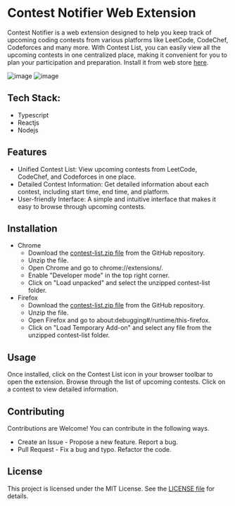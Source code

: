# Contest Notifier Web Extension
Contest Notifier is a web extension designed to help you keep track of upcoming coding contests from various platforms like LeetCode, CodeChef, Codeforces and many more. With Contest List, you can easily view all the upcoming contests in one centralized place, making it convenient for you to plan your participation and preparation.
Install it from web store [here](https://chromewebstore.google.com/detail/contests-notifier/bdlfpnghogldhcpgiknambfhdmddjghi).

![image](https://github.com/VaibhavArora314/contest-notifier-extension/assets/84830429/d374ef27-4c03-40e3-a3aa-b85a82d232b3)
![image](https://github.com/VaibhavArora314/contest-notifier-extension/assets/84830429/343f5e7c-0f4a-4779-b6d5-940c3933d2dc)


## Tech Stack:
- Typescript
- Reactjs
- Nodejs

## Features
- Unified Contest List: View upcoming contests from LeetCode, CodeChef, and Codeforces in one place.
- Detailed Contest Information: Get detailed information about each contest, including start time, end time, and platform.
- User-friendly Interface: A simple and intuitive interface that makes it easy to browse through upcoming contests.
<!--- - Customizable Notifications: Set up notifications to remind you about upcoming contests so you never miss out. --->

## Installation
- Chrome
  - Download the [contest-list.zip file](https://github.com/VaibhavArora314/contest-notifier-extension/tree/main/browser-extension/versions) from the GitHub repository.
  - Unzip the file.
  - Open Chrome and go to chrome://extensions/.
  - Enable "Developer mode" in the top right corner.
  - Click on "Load unpacked" and select the unzipped contest-list folder.
- Firefox
  - Download the [contest-list.zip file](https://github.com/VaibhavArora314/contest-notifier-extension/tree/main/browser-extension/versions) from the GitHub repository.
  - Unzip the file.
  - Open Firefox and go to about:debugging#/runtime/this-firefox.
  - Click on "Load Temporary Add-on" and select any file from the unzipped contest-list folder.

## Usage
Once installed, click on the Contest List icon in your browser toolbar to open the extension.
Browse through the list of upcoming contests.
Click on a contest to view detailed information.

## Contributing
Contributions are Welcome! You can contribute in the following ways.
- Create an Issue - Propose a new feature. Report a bug.
- Pull Request - Fix a bug and typo. Refactor the code.

## License
This project is licensed under the MIT License. See the [LICENSE file](https://github.com/VaibhavArora314/contest-notifier-extension/blob/main/LICENSE) for details.
